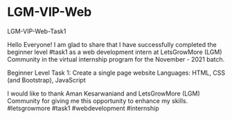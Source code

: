 # LGM-VIP-Web

LGM-VIP-Web-Task1

Hello Everyone!
I am glad to share that I have successfully completed the beginner level #task1 as a web development intern at LetsGrowMore (LGM) Community in the virtual internship program for the November - 2021 batch.

Beginner Level Task 1: Create a single page website
Languages: HTML, CSS (and Bootstrap), JavaScript


I would like to thank Aman Kesarwaniand and LetsGrowMore (LGM) Community for giving me this opportunity to enhance my skills. #letsgrowmore #task1 #webdevelopment #internship
